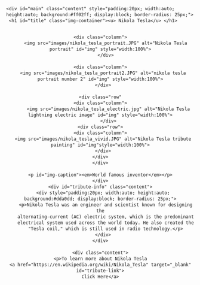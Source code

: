 <!DOCTYPE html>
<html>
<head>
  <title>Nikola Tesla</title>
<meta chartset="UTF-8">
<script src="https://cdn.freecodecamp.org/testable-projects-fcc/v1/bundle.js"></script>

  </head>

  <style>

    .content {
      max-width: 700px;
      margin:auto;

    }
    .img-container{
      text-align: center;
    }
    img {
      width: 50%;
      height: auto;

    }

    .row {
      display: flex;
    }

    .column {
      flex: 25%;
      padding: 5px;
    }

    #img-caption {
      font-size: 20px;
    }


</style>

  <body>

    <div id="main" class="content" style="padding:20px; width:auto; height:auto; background:#ff02ff; display:block; border-radius: 25px;">
     <h1 id="title" class="img-container"><u> Nikola Tesla</u> </h1>

  <div id= "img-div" class="img-container">
    <div class="row">

    <div class="column">
        <img src="images/nikola_tesla_portrait.JPG" alt="Nikola Tesla portrait" id="img" style="width:100%">
        </div>

    <div class="column">
      <img src="images/nikola_tesla_portrait2.JPG" alt="nikola tesla portrait number 2" id="img" style="width:100%">
      </div>

    <div class="row"
    <div class="column">
          <img src="images/nikola_tesla_electric.jpg" alt="Nikola Tesla lightning electric image" id="img" style="width:100%">
          </div>
    <div class="row">
    <div class="column">
      <img src="images/nikola_tesla_vivid.JPG" alt="Nikola Tesla tribute painting" id="img"style="width:100%">
      </div>
    </div>
    </div>

    <p id="img-caption"><em>World famous inventor</em></p>
    </div>
    <div id="tribute-info" class="content">
      <div style="padding:20px; width:auto; height:auto; background:#dda0dd; display:block; border-radius: 25px;">
        <p>Nikola Tesla was an engineer and scientist known for designing the
        alternating-current (AC) electric system, which is the predominant
        electrical system used across the world today. He also created the
        "Tesla coil," which is still used in radio technology.</p>
      </div>
    </div>

    <div class="content">
    <p>To learn more about Nikola Tesla
    <a href="https://en.wikipedia.org/wiki/Nikola_Tesla" target="_blank" id="tribute-link">
    Click Here</a>
  </p>
</div>
</div>
</body>
</html>
